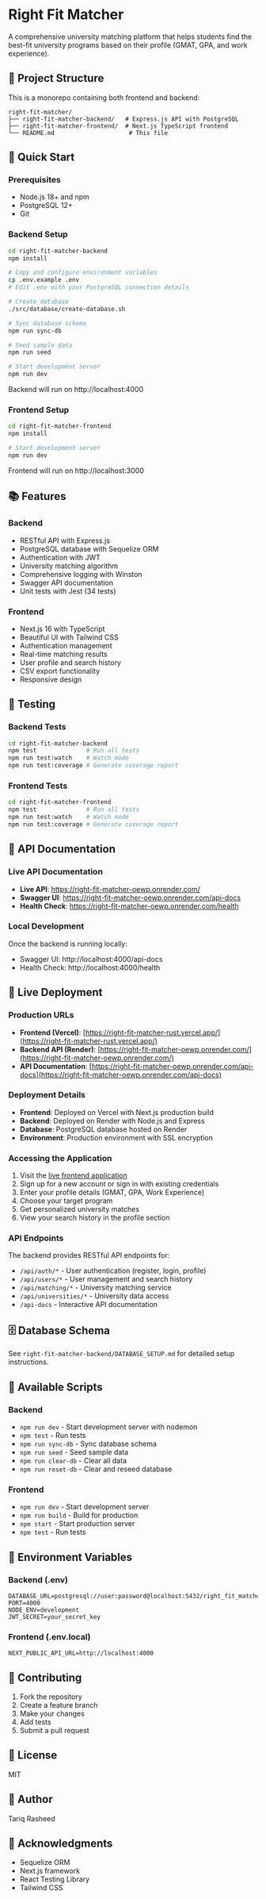# Right Fit Matcher

A comprehensive university matching platform that helps students find the best-fit university programs based on their profile (GMAT, GPA, and work experience).

## 📁 Project Structure

This is a monorepo containing both frontend and backend:

```
right-fit-matcher/
├── right-fit-matcher-backend/   # Express.js API with PostgreSQL
├── right-fit-matcher-frontend/  # Next.js TypeScript frontend
└── README.md                     # This file
```

## 🚀 Quick Start

### Prerequisites
- Node.js 18+ and npm
- PostgreSQL 12+
- Git

### Backend Setup

```bash
cd right-fit-matcher-backend
npm install

# Copy and configure environment variables
cp .env.example .env
# Edit .env with your PostgreSQL connection details

# Create database
./src/database/create-database.sh

# Sync database schema
npm run sync-db

# Seed sample data
npm run seed

# Start development server
npm run dev
```

Backend will run on http://localhost:4000

### Frontend Setup

```bash
cd right-fit-matcher-frontend
npm install

# Start development server
npm run dev
```

Frontend will run on http://localhost:3000

## 📚 Features

### Backend
- RESTful API with Express.js
- PostgreSQL database with Sequelize ORM
- Authentication with JWT
- University matching algorithm
- Comprehensive logging with Winston
- Swagger API documentation
- Unit tests with Jest (34 tests)

### Frontend
- Next.js 16 with TypeScript
- Beautiful UI with Tailwind CSS
- Authentication management
- Real-time matching results
- User profile and search history
- CSV export functionality
- Responsive design

## 🧪 Testing

### Backend Tests
```bash
cd right-fit-matcher-backend
npm test              # Run all tests
npm run test:watch    # Watch mode
npm run test:coverage # Generate coverage report
```

### Frontend Tests
```bash
cd right-fit-matcher-frontend
npm test              # Run all tests
npm run test:watch    # Watch mode
npm run test:coverage # Generate coverage report
```

## 📖 API Documentation

### Live API Documentation
- **Live API**: https://right-fit-matcher-oewp.onrender.com/
- **Swagger UI**: https://right-fit-matcher-oewp.onrender.com/api-docs
- **Health Check**: https://right-fit-matcher-oewp.onrender.com/health

### Local Development
Once the backend is running locally:
- Swagger UI: http://localhost:4000/api-docs
- Health Check: http://localhost:4000/health

## 🚀 Live Deployment

### Production URLs
- **Frontend (Vercel)**: [https://right-fit-matcher-rust.vercel.app/](https://right-fit-matcher-rust.vercel.app/)
- **Backend API (Render)**: [https://right-fit-matcher-oewp.onrender.com/](https://right-fit-matcher-oewp.onrender.com/)
- **API Documentation**: [https://right-fit-matcher-oewp.onrender.com/api-docs](https://right-fit-matcher-oewp.onrender.com/api-docs)

### Deployment Details
- **Frontend**: Deployed on Vercel with Next.js production build
- **Backend**: Deployed on Render with Node.js and Express
- **Database**: PostgreSQL database hosted on Render
- **Environment**: Production environment with SSL encryption

### Accessing the Application
1. Visit the [live frontend application](https://right-fit-matcher-rust.vercel.app/)
2. Sign up for a new account or sign in with existing credentials
3. Enter your profile details (GMAT, GPA, Work Experience)
4. Choose your target program
5. Get personalized university matches
6. View your search history in the profile section

### API Endpoints
The backend provides RESTful API endpoints for:
- `/api/auth/*` - User authentication (register, login, profile)
- `/api/users/*` - User management and search history
- `/api/matching/*` - University matching service
- `/api/universities/*` - University data access
- `/api-docs` - Interactive API documentation

## 🗄️ Database Schema

See `right-fit-matcher-backend/DATABASE_SETUP.md` for detailed setup instructions.

## 📝 Available Scripts

### Backend
- `npm run dev` - Start development server with nodemon
- `npm test` - Run tests
- `npm run sync-db` - Sync database schema
- `npm run seed` - Seed sample data
- `npm run clear-db` - Clear all data
- `npm run reset-db` - Clear and reseed database

### Frontend
- `npm run dev` - Start development server
- `npm run build` - Build for production
- `npm start` - Start production server
- `npm test` - Run tests

## 🔑 Environment Variables

### Backend (.env)
```
DATABASE_URL=postgresql://user:password@localhost:5432/right_fit_matcher
PORT=4000
NODE_ENV=development
JWT_SECRET=your_secret_key
```

### Frontend (.env.local)
```
NEXT_PUBLIC_API_URL=http://localhost:4000
```

## 🤝 Contributing

1. Fork the repository
2. Create a feature branch
3. Make your changes
4. Add tests
5. Submit a pull request

## 📄 License

MIT

## 👤 Author

Tariq Rasheed

## 🙏 Acknowledgments

- Sequelize ORM
- Next.js framework
- React Testing Library
- Tailwind CSS


